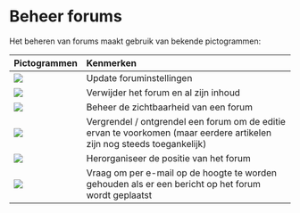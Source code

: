 # Beheer forums

Het beheren van forums maakt gebruik van bekende pictogrammen:

| Pictogrammen | Kenmerken |
| :--- | :--- |
| ![](../../.gitbook/assets/images68.png) | Update foruminstellingen |
| ![](../../.gitbook/assets/images69.png) | Verwijder het forum en al zijn inhoud |
| ![](../../.gitbook/assets/images70.png) | Beheer de zichtbaarheid van een forum |
| ![](../../.gitbook/assets/images71.png) | Vergrendel / ontgrendel een forum om de editie ervan te voorkomen \(maar eerdere artikelen zijn nog steeds toegankelijk\) |
| ![](../../.gitbook/assets/images72%20%282%29.png) | Herorganiseer de positie van het forum |
| ![](../../.gitbook/assets/images73%20%282%29.png) | Vraag om per e-mail op de hoogte te worden gehouden als er een bericht op het forum wordt geplaatst |

